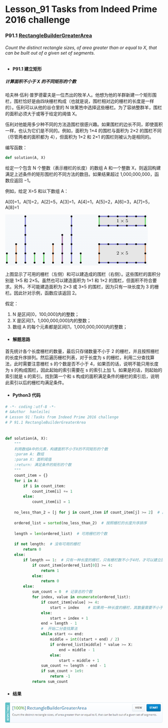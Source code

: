 # Lesson_91 Tasks from Indeed Prime 2016 challenge

### P91.1 [RectangleBuilderGreaterArea](https://app.codility.com/programmers/lessons/91-tasks_from_indeed_prime_2016_challenge/rectangle_builder_greater_area/)

###### Count the distinct rectangle sizes, of area greater than or equal to X, that can be built out of a given set of segments.

- #### P91.1 建立矩形

##### 计算面积不小于 X 的不同矩形的个数

哈夫林·伍利·普罗德霍夫是一位杰出的牧羊人。他想为他的羊群新建一个矩形围栏，围栏恰好是由四块栅栏构成（也就是说，围栏相对边的栅栏的长度是一样的）。伍利可以从他的谷仓里的 N 块篱笆中选择这些栅栏。为了容纳整群羊，围栏的面积必须大于或等于给定的阈值 X。

伍利对他能用多少种不同的方法造围栏很感兴趣。如果围栏的边长不同，即使面积一样，也认为它们是不同的。例如，面积为 1×4 的围栏与面积为 2×2 的围栏不同（尽管两者的面积都为 4），但面积为 1×2 和 2×1 的围栏则被认为是相同的。

编写函数：

```python
def solution(A, X)
```

给定一个包含 N 个整数（表示栅栏的长度）的数组 A 和一个整数 X，则返回构建满足上述条件的矩形围栏的不同方法的数目。如果结果超过 1,000,000,000，函数应返回 −1。

例如，给定 X=5 和以下数组 A：

A[0]=1，A[1]=2，A[2]=5，A[3]=1，A[4]=1，A[5]=2，A[6]=3，A[7]=5，A[8]=1

![image](https://github.com/hanleilei/codility_lession/blob/master/L91_Tasks%20from%20Indeed%20Prime%202016%20challenge/91.1.1.png)

上图显示了可用的栅栏（左侧）和可以建造成的围栏（右侧）。这些围栏的面积分别是 1×5 和 2×5。虽然也可以建造面积为 1×1 和 1×2 的围栏，但面积不符合要求。另外，不可能建造面积为 2×3 或 3×5 的围栏，因为只有一块长度为 3 的栅栏。因此针对示例，函数应该返回 2。

假定：

1. N 是区间[0，100,000]内的整数；
2. X 是区间[1，1,000,000,000]内的整数；
3. 数组 A 的每个元素都是区间[1，1,000,000,000]内的整数；

- #### 解题思路

首先统计各个长度栅栏的数量，最后只存储数量不小于 2 的栅栏，并且按照栅栏的长度升序排列。然后遍历栅栏列表，对于长度为 s 的栅栏，利用二分查找算法，此时需要注意栅栏 s 的个数是否不小于 4，如果否的话，说明不能只用长度为 s 的构成围栏，因此起始的索引需要在 s 的索引上加 1。如果是的话，则起始的索引就是 s 的索引。找到第一个和 s 构成的面积满足条件的栅栏的索引后，说明此索引以后的栅栏均满足条件。

- #### Python3 代码

```python
# -*- coding：utf-8 -*-
# &Author  hanleilei
# Lesson 91：Tasks from Indeed Prime 2016 challenge
# P 91.1 RectangleBuilderGreaterArea


def solution(A, X):
    """
    利用数组A中的元素，构建面积不小于X的不同矩形的个数
    :param A: 数组
    :param X: 面积阈值
    :return: 满足条件的矩形的个数
    """
    count_item = {}
    for i in A:
        if i in count_item:
            count_item[i] += 1
        else:
            count_item[i] = 1

    no_less_than_2 = [j for j in count_item if count_item[j] >= 2]  # 出现次数大于等于2的存储下来

    ordered_list = sorted(no_less_than_2)  # 按照栅栏的长度升序排序

    length = len(ordered_list)  # 可用栅栏的个数

    if not length:  # 没有可用的栅栏
        return 0
    else:
        if length == 1:  # 只有一种长度的栅栏，只有栅栏数不小于4时，才可以建立围栏
            if count_item[ordered_list[0]] >= 4:
                return 1
            else:
                return 0
        else:
            sum_count = 0  # 记录总的个数
            for index, value in enumerate(ordered_list):
                if count_item[value] >= 4:
                    start = index    # 如果用一种长度的栅栏，其数量需要不小于4
                else:
                    start = index + 1
                end = length - 1
                #  开始二分查找算法
                while start <= end:
                    middle = int((start + end) / 2)
                    if ordered_list[middle] * value >= X:
                        end = middle - 1
                    else:
                        start = middle + 1
                sum_count += length - end - 1
                if sum_count > 1e9:
                    return -1
            return sum_count

```

- #### 结果

![image](https://github.com/hanleilei/codility_lession/blob/master/L91_Tasks%20from%20Indeed%20Prime%202016%20challenge/91.1.png)
